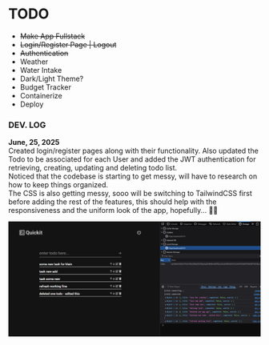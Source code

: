 # TODO
- ~~Make App Fullstack~~
- ~~Login/Register Page | Logout~~
- ~~Authentication~~
- Weather
- Water Intake
- Dark/Light Theme?
- Budget Tracker
- Containerize
- Deploy

### DEV. LOG

**June, 25, 2025** <br> Created login/register pages along with their functionality. Also updated the Todo to be associated for each User and added the JWT authentication for retrieving, creating, updating and deleting todo list. <br> Noticed that the codebase is starting to get messy, will have to research on how to keep things organized. <br> The CSS is also getting messy, sooo will be switching to TailwindCSS first before adding the rest of the features, this should help with the responsiveness and the uniform look of the app, hopefully... 🥲😆

![Quickit_v1_01](./_public/Quickit_v1_01.png)